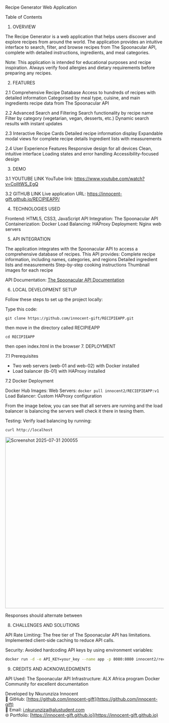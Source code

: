  Recipe Generator Web Application

 Table of Contents

 1. OVERVIEW

The Recipe Generator is a web application that helps users discover and explore recipes from around the world. The application provides an intuitive interface to search, filter, and browse recipes from The Spoonacular API, complete with detailed instructions, ingredients, and meal categories.

Note: This application is intended for educational purposes and recipe inspiration. Always verify food allergies and dietary requirements before preparing any recipes.

 2. FEATURES

 2.1 Comprehensive Recipe Database
Access to hundreds of recipes with detailed information
Categorised by meal type, cuisine, and main ingredients
  recipe data from The Spoonacular API

 2.2 Advanced Search and Filtering
Search functionality by recipe name
 Filter by category (vegetarian, vegan, desserts, etc.)
 Dynamic search results with instant updates

2.3 Interactive Recipe Cards
Detailed recipe information display
 Expandable modal views for complete recipe details
 Ingredient lists with measurements

2.4 User Experience Features
Responsive design for all devices
Clean, intuitive interface
 Loading states and error handling
 Accessibility-focused design

 3. DEMO


3.1 YOUTUBE LINK
YouTube link: https://www.youtube.com/watch?v=CoIItWS_EgQ

3.2 GITHUB LINK
Live application URL: https://innocent-gift.github.io/RECIPIEAPP/

 4. TECHNOLOGIES USED

Frontend: HTML5, CSS3, JavaScript
API Integration: The Spoonacular API
Containerization: Docker
Load Balancing: HAProxy
Deployment: Nginx web servers

5. API INTEGRATION

The application integrates with the Spoonacular API to access a comprehensive database of recipes. This API provides:
Complete recipe information, including names, categories, and regions
Detailed ingredient lists and measurements
Step-by-step cooking instructions
Thumbnail images for each recipe

API Documentation: [The Spoonacular API Documentation](https://www.theSpoonacular.com/api.php)

6. LOCAL DEVELOPMENT SETUP

Follow these steps to set up the project locally:

Type this code: 
```
git clone https://github.com/innocent-gift/RECIPIEAPP.git
```
then move in the directory called RECIPIEAPP
```
cd RECIPIEAPP 
```
then open index.html in the browser
7. DEPLOYMENT

7.1 Prerequisites
- Two web servers (web-01 and web-02) with Docker installed
- Load balancer (lb-01) with HAProxy installed

 7.2 Docker Deployment

Docker Hub Images:
Web Servers: `docker pull innocent2/RECIEPIEAPP:v1`
 Load Balancer: Custom HAProxy configuration

 From the image below, you can see that all servers are running and the load balancer is balancing the servers well check it there in tesing them.

Testing:
Verify load balancing by running:
```bash
curl http://localhost
```
<img width="2230" height="545" alt="Screenshot 2025-07-31 200055" src="https://github.com/user-attachments/assets/14f732a2-6696-42c1-abd2-35d996b7372c" />


Responses should alternate between

 8. CHALLENGES AND SOLUTIONS

API Rate Limiting: The free tier of The Spoonacular API has limitations. Implemented client-side caching to reduce API calls.

Security: Avoided hardcoding API keys by using environment variables:
```bash
docker run -d -e API_KEY=your_key --name app -p 8080:8080 innocent2/recipe-generator:v1
```

 9. CREDITS AND ACKNOWLEDGMENTS

API Used: The Spoonacular API
Infrastructure: ALX Africa program
Docker Community for excellent documentation






Developed by Nkurunziza Innocent  
🔗 GitHub: [https://github.com/innocent-gift](https://github.com/innocent-gift)  
📧 Email: i.nkurunziza@alustudent.com  
🌐 Portfolio: [https://innocent-gift.github.io](https://innocent-gift.github.io)

